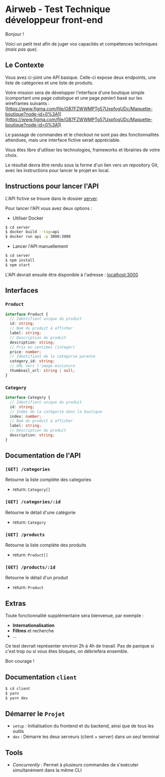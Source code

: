 # Airweb - Test Technique développeur front-end

Bonjour !

Voici un petit test afin de juger vos capacités et compétences techniques *(mais pas que)*.

## Le Contexte

Vous avez ci-joint une API basique. Celle-ci expose deux endpoints, une liste de catégories et une liste de produits.

Votre mission sera de développer l'interface d'une boutique simple (comportant une page _catalogue_ et une page _panier_) basé sur les wireframes suivants : [https://www.figma.com/file/GB7FZWWMPTg57UxpfogUDc/Maquette-boutique?node-id=0%3A1](https://www.figma.com/file/GB7FZWWMPTg57UxpfogUDc/Maquette-boutique?node-id=0%3A1)

Le passage de commandes et le checkout ne sont pas des fonctionnalités attendues, mais une interface fictive serait appréciable.

Vous êtes libre d'utiliser les technologies, frameworks et librairies de votre choix.

Le résultat devra être rendu sous la forme d'un lien vers un repository Git, avec les instructions pour lancer le projet en local.

## Instructions pour lancer l'API

L'API fictive se trouve dans le dossier [server](./server).

Pour lancer l'API vous avez deux options :

- Utiliser Docker

```bash
$ cd server
$ docker build --tag=api
$ docker run api -p 3000:3000
```

- Lancer l'API manuellement

```bash
$ cd server
$ npm install
$ npm start
```

L'API devrait ensuite être disponible à l'adresse : [localhost:3000](http://localhost:3000)

## Interfaces

### `Product`

```ts
interface Product {
  // Identifiant unique du produit
  id: string;
  // Nom du produit à afficher
  label: string;
  // Description du produit
  description: string;
  // Prix en centimes (integer)
  price: number;
  // Identifiant de la catégorie parente
  category_id: string;
  // URL vers l'image miniature
  thumbnail_url: string | null;
}
```

### `Category`

```ts
interface Category {
  // Identifiant unique du produit
  id: string;
  // Index de la catégorie dans la boutique
  index: number;
  // Nom du produit à afficher
  label: string;
  // Description du produit
  description: string;
}
```

## Documentation de l'API

### `[GET] /categories`

Retourne la liste complète des categories

- return: `Category[]`

### `[GET] /categories/:id`

Retourne le détail d'une catégorie

- return: `Category`

### `[GET] /products`

Retourne la liste complète des produits

- return: `Product[]`

### `[GET] /products/:id`

Retourne le détail d'un produit

- return: `Product`

## Extras

Toute fonctionnalité supplémentaire sera bienvenue, par exemple :

- **Internationalisation**
- **Filtres** et recherche
- ...

Ce test devrait représenter environ 2h à 4h de travail. Pas de panique si c'est trop ou si vous êtes bloqués, on débriefera ensemble.

Bon courage !
## Documentation `client`

```bash
$ cd client
$ yarn
$ yarn dev
```

## Démarrer le `Projet`

- `setup` : Initialisation du frontend et du backend, ainsi que de tous les outils
- `dev` : Démarre les deux serveurs (client + server) dans un seul terminal

## Tools
- _Concurrently_ : Permet à plusieurs commandes de s'exécuter simultanément dans la même CLI